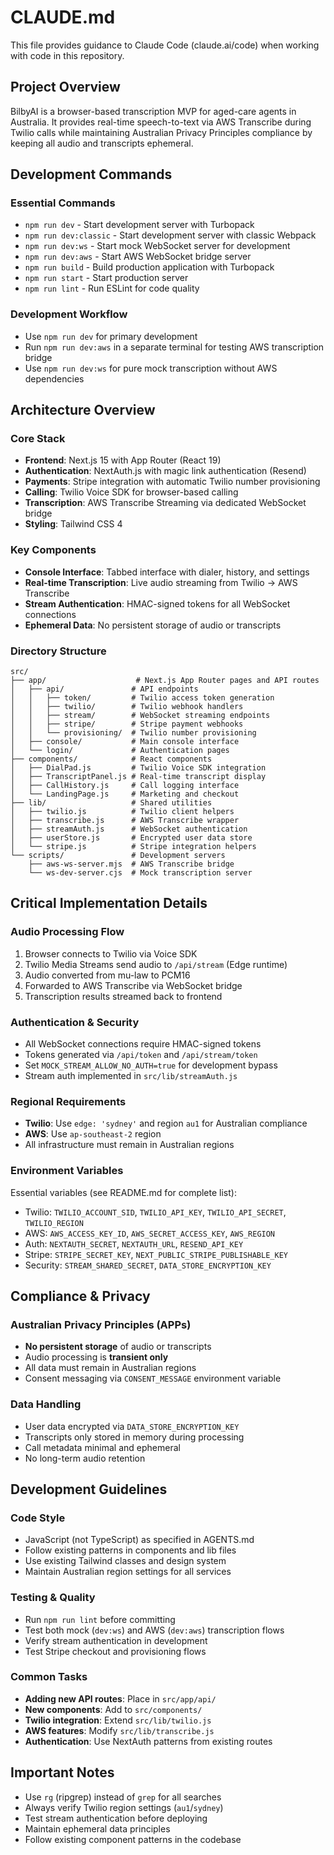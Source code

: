 # CLAUDE.md

This file provides guidance to Claude Code (claude.ai/code) when working with code in this repository.

## Project Overview

BilbyAI is a browser-based transcription MVP for aged-care agents in Australia. It provides real-time speech-to-text via AWS Transcribe during Twilio calls while maintaining Australian Privacy Principles compliance by keeping all audio and transcripts ephemeral.

## Development Commands

### Essential Commands
- `npm run dev` - Start development server with Turbopack
- `npm run dev:classic` - Start development server with classic Webpack
- `npm run dev:ws` - Start mock WebSocket server for development
- `npm run dev:aws` - Start AWS WebSocket bridge server
- `npm run build` - Build production application with Turbopack
- `npm run start` - Start production server
- `npm run lint` - Run ESLint for code quality

### Development Workflow
- Use `npm run dev` for primary development
- Run `npm run dev:aws` in a separate terminal for testing AWS transcription bridge
- Use `npm run dev:ws` for pure mock transcription without AWS dependencies

## Architecture Overview

### Core Stack
- **Frontend**: Next.js 15 with App Router (React 19)
- **Authentication**: NextAuth.js with magic link authentication (Resend)
- **Payments**: Stripe integration with automatic Twilio number provisioning
- **Calling**: Twilio Voice SDK for browser-based calling
- **Transcription**: AWS Transcribe Streaming via dedicated WebSocket bridge
- **Styling**: Tailwind CSS 4

### Key Components
- **Console Interface**: Tabbed interface with dialer, history, and settings
- **Real-time Transcription**: Live audio streaming from Twilio → AWS Transcribe
- **Stream Authentication**: HMAC-signed tokens for all WebSocket connections
- **Ephemeral Data**: No persistent storage of audio or transcripts

### Directory Structure
```
src/
├── app/                    # Next.js App Router pages and API routes
│   ├── api/               # API endpoints
│   │   ├── token/         # Twilio access token generation
│   │   ├── twilio/        # Twilio webhook handlers
│   │   ├── stream/        # WebSocket streaming endpoints
│   │   ├── stripe/        # Stripe payment webhooks
│   │   └── provisioning/  # Twilio number provisioning
│   ├── console/           # Main console interface
│   └── login/             # Authentication pages
├── components/            # React components
│   ├── DialPad.js         # Twilio Voice SDK integration
│   ├── TranscriptPanel.js # Real-time transcript display
│   ├── CallHistory.js     # Call logging interface
│   └── LandingPage.js     # Marketing and checkout
├── lib/                   # Shared utilities
│   ├── twilio.js          # Twilio client helpers
│   ├── transcribe.js      # AWS Transcribe wrapper
│   ├── streamAuth.js      # WebSocket authentication
│   ├── userStore.js       # Encrypted user data store
│   └── stripe.js          # Stripe integration helpers
└── scripts/               # Development servers
    ├── aws-ws-server.mjs  # AWS Transcribe bridge
    └── ws-dev-server.cjs  # Mock transcription server
```

## Critical Implementation Details

### Audio Processing Flow
1. Browser connects to Twilio via Voice SDK
2. Twilio Media Streams send audio to `/api/stream` (Edge runtime)
3. Audio converted from mu-law to PCM16
4. Forwarded to AWS Transcribe via WebSocket bridge
5. Transcription results streamed back to frontend

### Authentication & Security
- All WebSocket connections require HMAC-signed tokens
- Tokens generated via `/api/token` and `/api/stream/token`
- Set `MOCK_STREAM_ALLOW_NO_AUTH=true` for development bypass
- Stream auth implemented in `src/lib/streamAuth.js`

### Regional Requirements
- **Twilio**: Use `edge: 'sydney'` and region `au1` for Australian compliance
- **AWS**: Use `ap-southeast-2` region
- All infrastructure must remain in Australian regions

### Environment Variables
Essential variables (see README.md for complete list):
- Twilio: `TWILIO_ACCOUNT_SID`, `TWILIO_API_KEY`, `TWILIO_API_SECRET`, `TWILIO_REGION`
- AWS: `AWS_ACCESS_KEY_ID`, `AWS_SECRET_ACCESS_KEY`, `AWS_REGION`
- Auth: `NEXTAUTH_SECRET`, `NEXTAUTH_URL`, `RESEND_API_KEY`
- Stripe: `STRIPE_SECRET_KEY`, `NEXT_PUBLIC_STRIPE_PUBLISHABLE_KEY`
- Security: `STREAM_SHARED_SECRET`, `DATA_STORE_ENCRYPTION_KEY`

## Compliance & Privacy

### Australian Privacy Principles (APPs)
- **No persistent storage** of audio or transcripts
- Audio processing is **transient only**
- All data must remain in Australian regions
- Consent messaging via `CONSENT_MESSAGE` environment variable

### Data Handling
- User data encrypted via `DATA_STORE_ENCRYPTION_KEY`
- Transcripts only stored in memory during processing
- Call metadata minimal and ephemeral
- No long-term audio retention

## Development Guidelines

### Code Style
- JavaScript (not TypeScript) as specified in AGENTS.md
- Follow existing patterns in components and lib files
- Use existing Tailwind classes and design system
- Maintain Australian region settings for all services

### Testing & Quality
- Run `npm run lint` before committing
- Test both mock (`dev:ws`) and AWS (`dev:aws`) transcription flows
- Verify stream authentication in development
- Test Stripe checkout and provisioning flows

### Common Tasks
- **Adding new API routes**: Place in `src/app/api/`
- **New components**: Add to `src/components/`
- **Twilio integration**: Extend `src/lib/twilio.js`
- **AWS features**: Modify `src/lib/transcribe.js`
- **Authentication**: Use NextAuth patterns from existing routes

## Important Notes

- Use `rg` (ripgrep) instead of `grep` for all searches
- Always verify Twilio region settings (`au1`/`sydney`)
- Test stream authentication before deploying
- Maintain ephemeral data principles
- Follow existing component patterns in the codebase